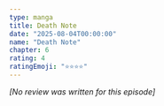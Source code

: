 ```yaml
---
type: manga
title: Death Note
date: "2025-08-04T00:00:00"
name: "Death Note"
chapter: 6
rating: 4
ratingEmoji: "⭐️⭐️⭐️⭐️"
---
```


_[No review was written for this episode]_